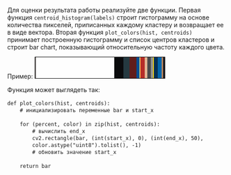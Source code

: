 Для оценки результата работы реализуйте две функции.
Первая функция `centroid_histogram(labels)` строит гистограмму на основе количества пикселей, приписанных каждому кластеру и возвращает ее в виде вектора.
Вторая функция `plot_colors(hist, centroids)` принимает построенную гистограмму и список центров кластеров и строит bar chart, показывающий относительную частоту каждого цвета. 

Пример: 
<img src="barchart.png"/>

Функция может выглядеть так:

    def plot_colors(hist, centroids):
        # инициализировать переменные bar и start_x
    
        for (percent, color) in zip(hist, centroids):
            # вычислить end_x
            cv2.rectangle(bar, (int(start_x), 0), (int(end_x), 50),
            color.astype("uint8").tolist(), -1)
            # обновить значение start_x
    
        return bar
	
